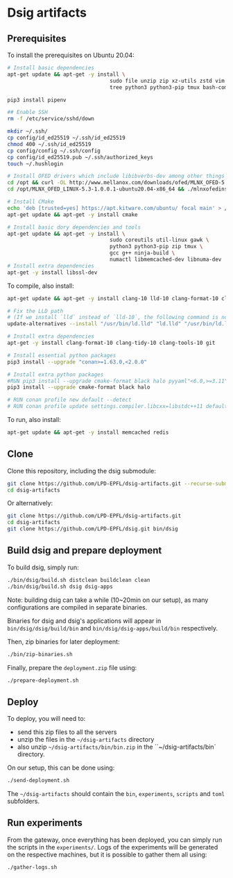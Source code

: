# Dsig artifacts
## Prerequisites
To install the prerequisites on Ubuntu 20.04:
```sh
# Install basic dependencies
apt-get update && apt-get -y install \
                                 sudo file unzip zip xz-utils zstd vim nano git \
                                 tree python3 python3-pip tmux bash-completion

pip3 install pipenv

## Enable SSH
rm -f /etc/service/sshd/down

mkdir ~/.ssh/
cp config/id_ed25519 ~/.ssh/id_ed25519
chmod 400 ~/.ssh/id_ed25519
cp config/config ~/.ssh/config
cp config/id_ed25519.pub ~/.ssh/authorized_keys
touch ~/.hushlogin

# Install OFED drivers which include libibverbs-dev among other things (e.g., ib_write_bw which otherwise is part of perftest) 
cd /opt && curl -OL http://www.mellanox.com/downloads/ofed/MLNX_OFED-5.3-1.0.0.1/MLNX_OFED_LINUX-5.3-1.0.0.1-ubuntu20.04-x86_64.tgz && tar xf MLNX_OFED_LINUX-5.3-1.0.0.1-ubuntu20.04-x86_64.tgz
cd /opt/MLNX_OFED_LINUX-5.3-1.0.0.1-ubuntu20.04-x86_64 && ./mlnxofedinstall --force --without-fw-update --user-space-only --vma

# Install CMake
echo 'deb [trusted=yes] https://apt.kitware.com/ubuntu/ focal main' > /etc/apt/sources.list.d/kitware.list
apt-get update && apt-get -y install cmake

# Install basic dory dependencies and tools
apt-get update && apt-get -y install \
                                 sudo coreutils util-linux gawk \
                                 python3 python3-pip zip tmux \
                                 gcc g++ ninja-build \
                                 numactl libmemcached-dev libnuma-dev
# Install extra dependencies
apt-get -y install libssl-dev
```

To compile, also install:
```sh
apt-get update && apt-get -y install clang-10 lld-10 clang-format-10 clang-tidy-10 clang-tools-10

# Fix the LLD path
# (If we install `lld` instead of `lld-10`, the following command is not needed)
update-alternatives --install "/usr/bin/ld.lld" "ld.lld" "/usr/bin/ld.lld-10" 20

# Install extra dependencies
apt-get -y install clang-format-10 clang-tidy-10 clang-tools-10 git

# Install essential python packages
pip3 install --upgrade "conan>=1.63.0,<2.0.0"

# Install extra python packages
#RUN pip3 install --upgrade cmake-format black halo pyyaml"<6.0,>=3.11"
pip3 install --upgrade cmake-format black halo

# RUN conan profile new default --detect
# RUN conan profile update settings.compiler.libcxx=libstdc++11 default
```

To run, also install:
```sh
apt-get update && apt-get -y install memcached redis
```

## Clone
Clone this repository, including the dsig submodule:
```sh
git clone https://github.com/LPD-EPFL/dsig-artifacts.git --recurse-submodules
cd dsig-artifacts
```

Or alternatively:
```sh
git clone https://github.com/LPD-EPFL/dsig-artifacts.git
cd dsig-artifacts
git clone https://github.com/LPD-EPFL/dsig.git bin/dsig
```

## Build dsig and prepare deployment
To build dsig, simply run:
```sh
./bin/dsig/build.sh distclean buildclean clean
./bin/dsig/build.sh dsig dsig-apps
```

Note: building dsig can take a while (10~20min on our setup), as many configurations are compiled in separate binaries.

Binaries for dsig and dsig's applications will appear in `bin/dsig/dsig/build/bin` and `bin/dsig/dsig-apps/build/bin` respectively.

Then, zip binaries for later deployment:
```sh
./bin/zip-binaries.sh
```

Finally, prepare the `deployment.zip` file using:
```sh
./prepare-deployment.sh
```

## Deploy

To deploy, you will need to:
- send this zip files to all the servers
- unzip the files in the `~/dsig-artifacts` directory
- also unzip `~/dsig-artifacts/bin/bin.zip` in the ``~/dsig-artifacts/bin` directory.

On our setup, this can be done using:
```sh
./send-deployment.sh
```

The `~/dsig-artifacts` should contain the `bin`, `experiments`, `scripts` and `toml` subfolders.

## Run experiments

From the gateway, once everything has been deployed, you can simply run the scripts in the `experiments/`.
Logs of the experiments will be generated on the respective machines, but it is possible to gather them all using:
```sh
./gather-logs.sh
```